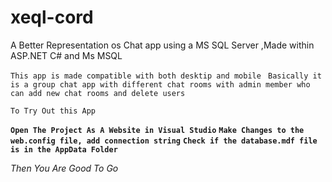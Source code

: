 # xeql-cord
A Better Representation os Chat app using a MS SQL Server ,Made within ASP.NET C# and Ms MSQL

``This app is made compatible with both desktip and mobile ``
``Basically it is a group chat app with different chat rooms with admin member who can add new chat rooms and delete users``

```To Try Out this App```

**``Open The Project As A Website in Visual Studio``**
**``Make Changes to the web.config file, add connection string``**
**``Check if the database.mdf file is in the AppData Folder``**

*Then You Are Good To Go*
